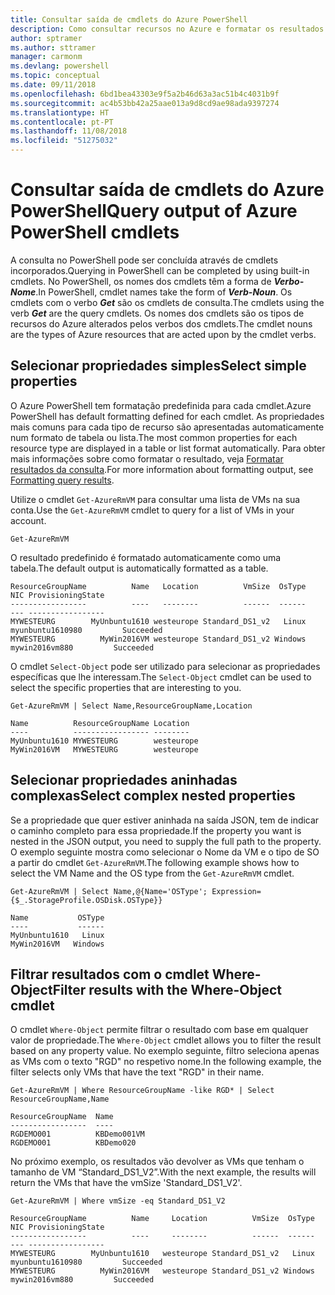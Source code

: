 ```yaml
---
title: Consultar saída de cmdlets do Azure PowerShell
description: Como consultar recursos no Azure e formatar os resultados.
author: sptramer
ms.author: sttramer
manager: carmonm
ms.devlang: powershell
ms.topic: conceptual
ms.date: 09/11/2018
ms.openlocfilehash: 6bd1bea43303e9f5a2b46d63a3ac51b4c4031b9f
ms.sourcegitcommit: ac4b53bb42a25aae013a9d8cd9ae98ada9397274
ms.translationtype: HT
ms.contentlocale: pt-PT
ms.lasthandoff: 11/08/2018
ms.locfileid: "51275032"
---
```

# <a name="query-output-of-azure-powershell-cmdlets"></a><span data-ttu-id="f1049-103">Consultar saída de cmdlets do Azure PowerShell</span><span class="sxs-lookup"><span data-stu-id="f1049-103">Query output of Azure PowerShell cmdlets</span></span>

<span data-ttu-id="f1049-104">A consulta no PowerShell pode ser concluída através de cmdlets incorporados.</span><span class="sxs-lookup"><span data-stu-id="f1049-104">Querying in PowerShell can be completed by using built-in cmdlets.</span></span> <span data-ttu-id="f1049-105">No PowerShell, os nomes dos cmdlets têm a forma de  **_Verbo-Nome_**.</span><span class="sxs-lookup"><span data-stu-id="f1049-105">In PowerShell, cmdlet names take the form of **_Verb-Noun_**.</span></span> <span data-ttu-id="f1049-106">Os cmdlets com o verbo **_Get_** são os cmdlets de consulta.</span><span class="sxs-lookup"><span data-stu-id="f1049-106">The cmdlets using the verb **_Get_** are the query cmdlets.</span></span> <span data-ttu-id="f1049-107">Os nomes dos cmdlets são os tipos de recursos do Azure alterados pelos verbos dos cmdlets.</span><span class="sxs-lookup"><span data-stu-id="f1049-107">The cmdlet nouns are the types of Azure resources that are acted upon by the cmdlet verbs.</span></span>

## <a name="select-simple-properties"></a><span data-ttu-id="f1049-108">Selecionar propriedades simples</span><span class="sxs-lookup"><span data-stu-id="f1049-108">Select simple properties</span></span>

<span data-ttu-id="f1049-109">O Azure PowerShell tem formatação predefinida para cada cmdlet.</span><span class="sxs-lookup"><span data-stu-id="f1049-109">Azure PowerShell has default formatting defined for each cmdlet.</span></span> <span data-ttu-id="f1049-110">As propriedades mais comuns para cada tipo de recurso são apresentadas automaticamente num formato de tabela ou lista.</span><span class="sxs-lookup"><span data-stu-id="f1049-110">The most common properties for each resource type are displayed in a table or list format automatically.</span></span> <span data-ttu-id="f1049-111">Para obter mais informações sobre como formatar o resultado, veja [Formatar resultados da consulta](formatting-output.md).</span><span class="sxs-lookup"><span data-stu-id="f1049-111">For more information about formatting output, see [Formatting query results](formatting-output.md).</span></span>

<span data-ttu-id="f1049-112">Utilize o cmdlet `Get-AzureRmVM` para consultar uma lista de VMs na sua conta.</span><span class="sxs-lookup"><span data-stu-id="f1049-112">Use the `Get-AzureRmVM` cmdlet to query for a list of VMs in your account.</span></span>

```azurepowershell-interactive
Get-AzureRmVM
```

<span data-ttu-id="f1049-113">O resultado predefinido é formatado automaticamente como uma tabela.</span><span class="sxs-lookup"><span data-stu-id="f1049-113">The default output is automatically formatted as a table.</span></span>

```output
ResourceGroupName          Name   Location          VmSize  OsType              NIC ProvisioningState
-----------------          ----   --------          ------  ------              --- -----------------
MYWESTEURG        MyUnbuntu1610 westeurope Standard_DS1_v2   Linux myunbuntu1610980         Succeeded
MYWESTEURG          MyWin2016VM westeurope Standard_DS1_v2 Windows   mywin2016vm880         Succeeded
```

<span data-ttu-id="f1049-114">O cmdlet `Select-Object` pode ser utilizado para selecionar as propriedades específicas que lhe interessam.</span><span class="sxs-lookup"><span data-stu-id="f1049-114">The `Select-Object` cmdlet can be used to select the specific properties that are interesting to you.</span></span>

```azurepowershell-interactive
Get-AzureRmVM | Select Name,ResourceGroupName,Location
```

```output
Name          ResourceGroupName Location
----          ----------------- --------
MyUnbuntu1610 MYWESTEURG        westeurope
MyWin2016VM   MYWESTEURG        westeurope
```

## <a name="select-complex-nested-properties"></a><span data-ttu-id="f1049-115">Selecionar propriedades aninhadas complexas</span><span class="sxs-lookup"><span data-stu-id="f1049-115">Select complex nested properties</span></span>

<span data-ttu-id="f1049-116">Se a propriedade que quer estiver aninhada na saída JSON, tem de indicar o caminho completo para essa propriedade.</span><span class="sxs-lookup"><span data-stu-id="f1049-116">If the property you want is nested in the JSON output, you need to supply the full path to the property.</span></span> <span data-ttu-id="f1049-117">O exemplo seguinte mostra como selecionar o Nome da VM e o tipo de SO a partir do cmdlet `Get-AzureRmVM`.</span><span class="sxs-lookup"><span data-stu-id="f1049-117">The following example shows how to select the VM Name and the OS type from the `Get-AzureRmVM` cmdlet.</span></span>

```azurepowershell-interactive
Get-AzureRmVM | Select Name,@{Name='OSType'; Expression={$_.StorageProfile.OSDisk.OSType}}
```

```output
Name           OSType
----           ------
MyUnbuntu1610   Linux
MyWin2016VM   Windows
```

## <a name="filter-results-with-the-where-object-cmdlet"></a><span data-ttu-id="f1049-118">Filtrar resultados com o cmdlet Where-Object</span><span class="sxs-lookup"><span data-stu-id="f1049-118">Filter results with the Where-Object cmdlet</span></span>

<span data-ttu-id="f1049-119">O cmdlet `Where-Object` permite filtrar o resultado com base em qualquer valor de propriedade.</span><span class="sxs-lookup"><span data-stu-id="f1049-119">The `Where-Object` cmdlet allows you to filter the result based on any property value.</span></span> <span data-ttu-id="f1049-120">No exemplo seguinte, filtro seleciona apenas as VMs com o texto "RGD" no respetivo nome.</span><span class="sxs-lookup"><span data-stu-id="f1049-120">In the following example, the filter selects only VMs that have the text "RGD" in their name.</span></span>

```azurepowershell-interactive
Get-AzureRmVM | Where ResourceGroupName -like RGD* | Select ResourceGroupName,Name
```

```output
ResourceGroupName  Name
-----------------  ----
RGDEMO001          KBDemo001VM
RGDEMO001          KBDemo020
```

<span data-ttu-id="f1049-121">No próximo exemplo, os resultados vão devolver as VMs que tenham o tamanho de VM “Standard_DS1_V2”.</span><span class="sxs-lookup"><span data-stu-id="f1049-121">With the next example, the results will return the VMs that have the vmSize 'Standard_DS1_V2'.</span></span>

```azurepowershell-interactive
Get-AzureRmVM | Where vmSize -eq Standard_DS1_V2
```

```output
ResourceGroupName          Name     Location          VmSize  OsType              NIC ProvisioningState
-----------------          ----     --------          ------  ------              --- -----------------
MYWESTEURG        MyUnbuntu1610   westeurope Standard_DS1_v2   Linux myunbuntu1610980         Succeeded
MYWESTEURG          MyWin2016VM   westeurope Standard_DS1_v2 Windows   mywin2016vm880         Succeeded
```
